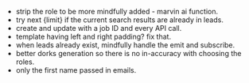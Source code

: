 - strip the role to be more mindfully added - marvin ai function.
- try next {limit} if the current search results are already in leads.
- create and update with a job ID and every API call.
- template having left and right padding? fix that.
- when leads already exist, mindfully handle the emit and subscribe.
- better dorks generation so there is no in-accuracy with choosing the roles.
- only the first name passed in emails.
